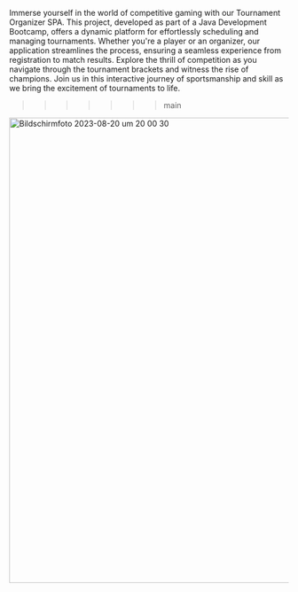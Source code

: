 Immerse yourself in the world of competitive gaming with our Tournament Organizer SPA.
This project, developed as part of a Java Development Bootcamp, offers a dynamic platform for effortlessly scheduling
and managing tournaments.
Whether you're a player or an organizer, our application streamlines the process, ensuring a seamless experience from
registration to match results.
Explore the thrill of competition as you navigate through the tournament brackets and witness the rise of champions.
Join us in this interactive journey of sportsmanship and skill as we bring the excitement of tournaments to life.
> > > > > > > main

<img width="840" alt="Bildschirmfoto 2023-08-20 um 20 00 30" src="https://github.com/eliasYazdani/CupWithMe/assets/134424453/234ffa31-e595-4450-bd59-48f9bbd6ec8c">